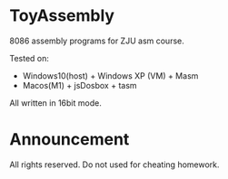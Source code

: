 # ToyAssembly
8086 assembly programs for ZJU asm course.

Tested on:
- Windows10(host) + Windows XP (VM) + Masm 
- Macos(M1) + jsDosbox + tasm

All written in 16bit mode.

# Announcement
All rights reserved. Do not used for cheating homework.